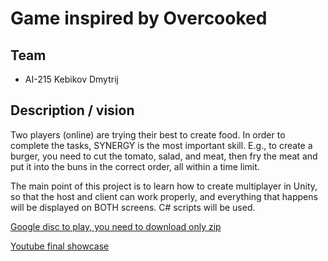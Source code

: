 # Game inspired by Overcooked
## Team
- AI-215 Kebikov Dmytrij

## Description / vision
Two players (online) are trying their best to create food. In order to complete the tasks, SYNERGY is the most important skill. E.g., to create a burger, you need to cut the tomato, salad, and meat, then fry the meat and put it into the buns in the correct order, all within a time limit.

The main point of this project is to learn how to create multiplayer in Unity, so that the host and client can work properly, and everything that happens will be displayed on BOTH screens. C# scripts will be used.

[Google disc to play, you need to download only zip](https://drive.google.com/file/d/1EGMjkpcFdjWW_VHhjtl25NsG8lO9teZu/view?usp=drive_link)

[Youtube final showcase](https://youtu.be/-n9BPM8m8zg)


